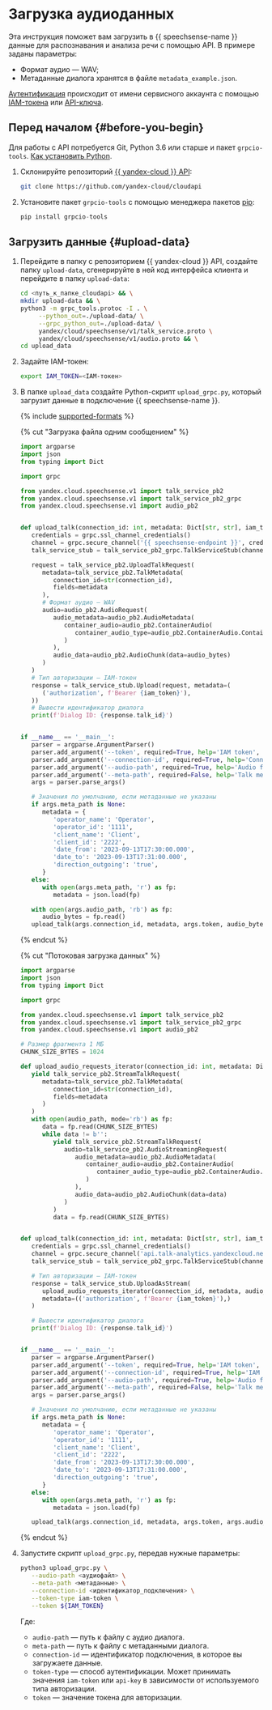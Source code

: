 # Загрузка аудиоданных

Эта инструкция поможет вам загрузить в {{ speechsense-name }} данные для распознавания и анализа речи с помощью API. В примере заданы параметры:

* Формат аудио — WAV;
* Метаданные диалога хранятся в файле `metadata_example.json`.

[Аутентификация](../../api-ref/authentication.md) происходит от имени сервисного аккаунта с помощью [IAM-токена](../../../iam/concepts/authorization/iam-token.md) или [API-ключа](../../../iam/concepts/authorization/api-key.md).

## Перед началом {#before-you-begin}

Для работы с API потребуется Git, Python 3.6 или старше и пакет `grpcio-tools`. [Как установить Python](https://www.python.org/downloads/).

1. Склонируйте репозиторий [{{ yandex-cloud }} API](https://github.com/yandex-cloud/cloudapi):

   ```bash
   git clone https://github.com/yandex-cloud/cloudapi
   ```

1. Установите пакет `grpcio-tools` с помощью менеджера пакетов [pip](https://pip.pypa.io/en/stable/):

   ```python
   pip install grpcio-tools
   ```

## Загрузить данные {#upload-data}

1. Перейдите в папку с репозиторием {{ yandex-cloud }} API, создайте папку `upload-data`, сгенерируйте в ней код интерфейса клиента и перейдите в папку `upload-data`:

   ```bash
   cd <путь_к_папке_cloudapi> && \
   mkdir upload-data && \
   python3 -m grpc_tools.protoc -I . \
        --python_out=./upload-data/ \
        --grpc_python_out=./upload-data/ \
        yandex/cloud/speechsense/v1/talk_service.proto \
        yandex/cloud/speechsense/v1/audio.proto && \
   cd upload_data
   ```

1. Задайте IAM-токен:

   ```bash
   export IAM_TOKEN=<IAM-токен>
   ```

1. В папке `upload_data` создайте Python-скрипт `upload_grpc.py`, который загрузит данные в подключение {{ speechsense-name }}.

   {% include [supported-formats](../../../_includes/speechsense/formats.md) %}

   {% cut "Загрузка файла одним сообщением" %}

   ```python
   import argparse
   import json
   from typing import Dict

   import grpc

   from yandex.cloud.speechsense.v1 import talk_service_pb2
   from yandex.cloud.speechsense.v1 import talk_service_pb2_grpc
   from yandex.cloud.speechsense.v1 import audio_pb2


   def upload_talk(connection_id: int, metadata: Dict[str, str], iam_token: str, audio_bytes: bytes):
      credentials = grpc.ssl_channel_credentials()
      channel = grpc.secure_channel('{{ speechsense-endpoint }}', credentials)
      talk_service_stub = talk_service_pb2_grpc.TalkServiceStub(channel)

      request = talk_service_pb2.UploadTalkRequest(
         metadata=talk_service_pb2.TalkMetadata(
            connection_id=str(connection_id),
            fields=metadata
         ),
         # Формат аудио — WAV
         audio=audio_pb2.AudioRequest(
            audio_metadata=audio_pb2.AudioMetadata(
               container_audio=audio_pb2.ContainerAudio(
                  container_audio_type=audio_pb2.ContainerAudio.ContainerAudioType.CONTAINER_AUDIO_TYPE_WAV
               )
            ),
            audio_data=audio_pb2.AudioChunk(data=audio_bytes)
         )
      )
      # Тип авторизации — IAM-токен
      response = talk_service_stub.Upload(request, metadata=(
         ('authorization', f'Bearer {iam_token}'),
      ))
      # Вывести идентификатор диалога
      print(f'Dialog ID: {response.talk_id}')


   if __name__ == '__main__':
      parser = argparse.ArgumentParser()
      parser.add_argument('--token', required=True, help='IAM token', type=str)
      parser.add_argument('--connection-id', required=True, help='Connection Id', type=int)
      parser.add_argument('--audio-path', required=True, help='Audio file path', type=str)
      parser.add_argument('--meta-path', required=False, help='Talk metadata json', type=str, default=None)
      args = parser.parse_args()

      # Значения по умолчанию, если метаданные не указаны
      if args.meta_path is None:
         metadata = {
            'operator_name': 'Operator',
            'operator_id': '1111',
            'client_name': 'Client',
            'client_id': '2222',
            'date_from': '2023-09-13T17:30:00.000',
            'date_to': '2023-09-13T17:31:00.000',
            'direction_outgoing': 'true',
         }
      else:
         with open(args.meta_path, 'r') as fp:
            metadata = json.load(fp)

      with open(args.audio_path, 'rb') as fp:
         audio_bytes = fp.read()
      upload_talk(args.connection_id, metadata, args.token, audio_bytes)
   ```

   {% endcut %}

   {% cut "Потоковая загрузка данных" %}

   ```python
   import argparse
   import json
   from typing import Dict

   import grpc

   from yandex.cloud.speechsense.v1 import talk_service_pb2
   from yandex.cloud.speechsense.v1 import talk_service_pb2_grpc
   from yandex.cloud.speechsense.v1 import audio_pb2

   # Размер фрагмента 1 МБ
   CHUNK_SIZE_BYTES = 1024

   def upload_audio_requests_iterator(connection_id: int, metadata: Dict[str, str], audio_path: str):
      yield talk_service_pb2.StreamTalkRequest(
         metadata=talk_service_pb2.TalkMetadata(
            connection_id=str(connection_id),
            fields=metadata
         )
      )
      with open(audio_path, mode='rb') as fp:
         data = fp.read(CHUNK_SIZE_BYTES)
         while data != b'':
            yield talk_service_pb2.StreamTalkRequest(
               audio=talk_service_pb2.AudioStreamingRequest(
                  audio_metadata=audio_pb2.AudioMetadata(
                     container_audio=audio_pb2.ContainerAudio(
                        container_audio_type=audio_pb2.ContainerAudio.ContainerAudioType.CONTAINER_AUDIO_TYPE_WAV
                     )
                  ),
                  audio_data=audio_pb2.AudioChunk(data=data)
               )
            )
            data = fp.read(CHUNK_SIZE_BYTES)


   def upload_talk(connection_id: int, metadata: Dict[str, str], iam_token: str, audio_path: str):
      credentials = grpc.ssl_channel_credentials()
      channel = grpc.secure_channel('api.talk-analytics.yandexcloud.net:443', credentials)
      talk_service_stub = talk_service_pb2_grpc.TalkServiceStub(channel)

      # Тип авторизации — IAM-токен
      response = talk_service_stub.UploadAsStream(
         upload_audio_requests_iterator(connection_id, metadata, audio_path),
         metadata=(('authorization', f'Bearer {iam_token}'),)
      )

      # Вывести идентификатор диалога
      print(f'Dialog ID: {response.talk_id}')


   if __name__ == '__main__':
      parser = argparse.ArgumentParser()
      parser.add_argument('--token', required=True, help='IAM token', type=str)
      parser.add_argument('--connection-id', required=True, help='IAM token', type=int)
      parser.add_argument('--audio-path', required=True, help='Audio file path', type=str)
      parser.add_argument('--meta-path', required=False, help='Talk metadata json', type=str, default=None)
      args = parser.parse_args()

      # Значения по умолчанию, если метаданные не указаны
      if args.meta_path is None:
         metadata = {
            'operator_name': 'Operator',
            'operator_id': '1111',
            'client_name': 'Client',
            'client_id': '2222',
            'date_from': '2023-09-13T17:30:00.000',
            'date_to': '2023-09-13T17:31:00.000',
            'direction_outgoing': 'true',
         }
      else:
         with open(args.meta_path, 'r') as fp:
            metadata = json.load(fp)

      upload_talk(args.connection_id, metadata, args.token, args.audio_path)
   ```

   {% endcut %}

1. Запустите скрипт `upload_grpc.py`, передав нужные параметры:

   ```bash
   python3 upload_grpc.py \
      --audio-path <аудиофайл> \
      --meta-path <метаданные> \
      --connection-id <идентификатор_подключения> \
      --token-type iam-token \
      --token ${IAM_TOKEN}
   ```

   Где:

   * `audio-path` — путь к файлу с аудио диалога.
   * `meta-path` — путь к файлу с метаданными диалога.
   * `connection-id` — идентификатор подключения, в которое вы загружаете данные.
   * `token-type` — способ аутентификации. Может принимать значения `iam-token` или `api-key` в зависимости от используемого типа авторизации.
   * `token` — значение токена для авторизации.
